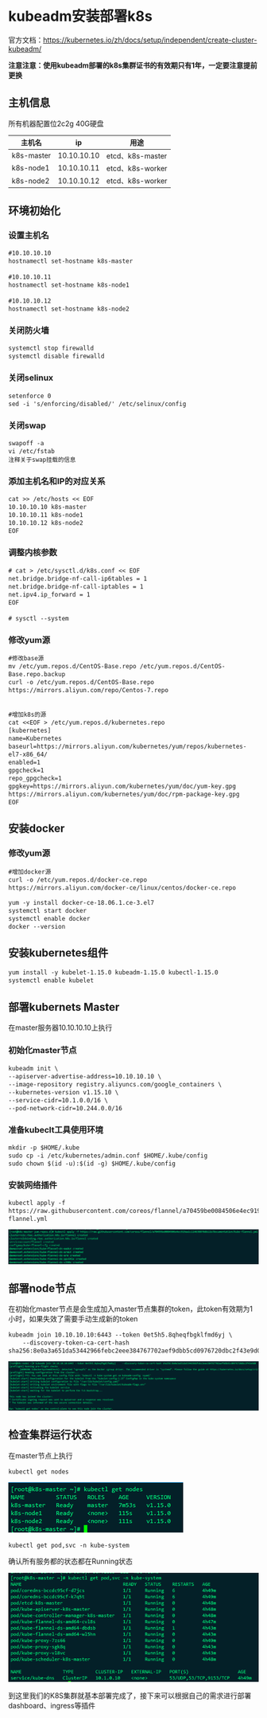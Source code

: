 # kubeadm安装部署k8s

官方文档：https://kubernetes.io/zh/docs/setup/independent/create-cluster-kubeadm/

**注意注意：使用kubeadm部署的k8s集群证书的有效期只有1年，一定要注意提前更换**



## 主机信息

所有机器配置位2c2g 40G硬盘

| 主机名     | ip          | 用途             |
| ---------- | ----------- | ---------------- |
| k8s-master | 10.10.10.10 | etcd、k8s-master |
| k8s-node1  | 10.10.10.11 | etcd、k8s-worker |
| k8s-node2  | 10.10.10.12 | etcd、k8s-worker |



## 环境初始化

### 设置主机名

```shell
#10.10.10.10
hostnamectl set-hostname k8s-master

#10.10.10.11
hostnamectl set-hostname k8s-node1

#10.10.10.12
hostnamectl set-hostname k8s-node2
```



### 关闭防火墙

```shell
systemctl stop firewalld
systemctl disable firewalld
```



### 关闭selinux

```shell
setenforce 0
sed -i 's/enforcing/disabled/' /etc/selinux/config
```



### 关闭swap

```
swapoff -a
vi /etc/fstab
注释关于swap挂载的信息
```



### 添加主机名和IP的对应关系

```shell
cat >> /etc/hosts << EOF 
10.10.10.10 k8s-master
10.10.10.11 k8s-node1 
10.10.10.12 k8s-node2 
EOF
```



### 调整内核参数

```shell
# cat > /etc/sysctl.d/k8s.conf << EOF
net.bridge.bridge-nf-call-ip6tables = 1
net.bridge.bridge-nf-call-iptables = 1
net.ipv4.ip_forward = 1
EOF

# sysctl --system
```



### 修改yum源

```
#修改base源
mv /etc/yum.repos.d/CentOS-Base.repo /etc/yum.repos.d/CentOS-Base.repo.backup
curl -o /etc/yum.repos.d/CentOS-Base.repo https://mirrors.aliyun.com/repo/Centos-7.repo


#增加k8s的源
cat <<EOF > /etc/yum.repos.d/kubernetes.repo
[kubernetes]
name=Kubernetes
baseurl=https://mirrors.aliyun.com/kubernetes/yum/repos/kubernetes-el7-x86_64/
enabled=1
gpgcheck=1
repo_gpgcheck=1
gpgkey=https://mirrors.aliyun.com/kubernetes/yum/doc/yum-key.gpg https://mirrors.aliyun.com/kubernetes/yum/doc/rpm-package-key.gpg
EOF
```



## 安装docker

### 修改yum源

```
#增加docker源
curl -o /etc/yum.repos.d/docker-ce.repo https://mirrors.aliyun.com/docker-ce/linux/centos/docker-ce.repo
```



```
yum -y install docker-ce-18.06.1.ce-3.el7
systemctl start docker
systemctl enable docker
docker --version
```



## 安装kubernetes组件

```
yum install -y kubelet-1.15.0 kubeadm-1.15.0 kubectl-1.15.0
systemctl enable kubelet
```



## 部署kubernets Master

在master服务器10.10.10.10上执行

### 初始化master节点

```
kubeadm init \
--apiserver-advertise-address=10.10.10.10 \
--image-repository registry.aliyuncs.com/google_containers \
--kubernetes-version v1.15.10 \
--service-cidr=10.1.0.0/16 \
--pod-network-cidr=10.244.0.0/16
```



### 准备kubeclt工具使用环境

```
mkdir -p $HOME/.kube
sudo cp -i /etc/kubernetes/admin.conf $HOME/.kube/config
sudo chown $(id -u):$(id -g) $HOME/.kube/config
```



### 安装网络插件

```
kubectl apply -f https://raw.githubusercontent.com/coreos/flannel/a70459be0084506e4ec919aa1c114638878db11b/Documentation/kube-flannel.yml
```

![image-20200605104334415](images/image-20200605104334415.png)

## 部署node节点

在初始化master节点是会生成加入master节点集群的token，此token有效期为1小时，如果失效了需要手动生成新的token

```
kubeadm join 10.10.10.10:6443 --token 0et5h5.8qheqfbgklfmd6yj \
    --discovery-token-ca-cert-hash sha256:8e0a3a651da53442966febc2eee384767702aef9dbb5cd0976720dbc2f43e9d0
```

![image-20200605104310938](images/image-20200605104310938.png)

## 检查集群运行状态

在master节点上执行

```
kubectl get nodes
```

![image-20200605104248555](images/image-20200605104248555.png)

```
kubectl get pod,svc -n kube-system
```

确认所有服务都的状态都在Running状态

![image-20200605152435227](images/image-20200605152435227.png)

到这里我们的K8S集群就基本部署完成了，接下来可以根据自己的需求进行部署dashboard、ingress等插件

